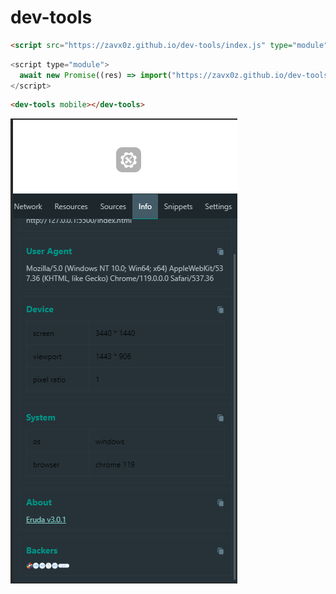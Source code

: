 # dev-tools

```html
<script src="https://zavx0z.github.io/dev-tools/index.js" type="module" async></script>
```
```js
<script type="module">
  await new Promise((res) => import("https://zavx0z.github.io/dev-tools/index.js").then(() => setTimeout(res, 200)))
</script>
```
```html
<dev-tools mobile></dev-tools>
```

![phone](doc/phone.png)
